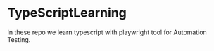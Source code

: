 # TypeScriptLearning
In these repo we learn typescript with playwright tool for Automation Testing.
